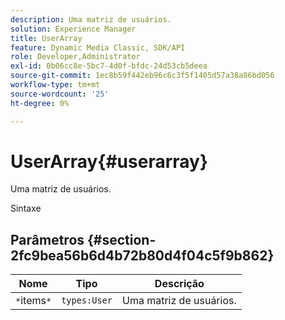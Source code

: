 ```yaml
---
description: Uma matriz de usuários.
solution: Experience Manager
title: UserArray
feature: Dynamic Media Classic, SDK/API
role: Developer,Administrator
exl-id: 0b06cc8e-5bc7-4d0f-bfdc-24d53cb5deea
source-git-commit: 1ec8b59f442eb96c6c3f5f1405d57a38a86bd056
workflow-type: tm+mt
source-wordcount: '25'
ht-degree: 0%

---
```


# UserArray{#userarray}

Uma matriz de usuários.

Sintaxe

## Parâmetros {#section-2fc9bea56b6d4b72b80d4f04c5f9b862}

| Nome | Tipo | Descrição |
|---|---|---|
| `*`items`*` | `types:User` | Uma matriz de usuários. |
